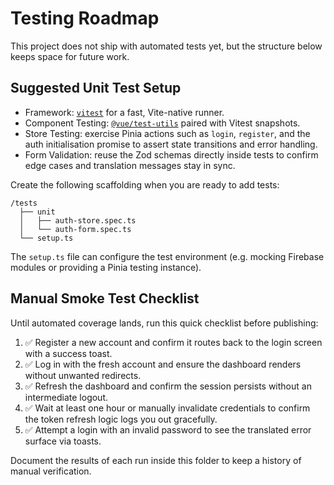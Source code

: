 # Testing Roadmap

This project does not ship with automated tests yet, but the structure below keeps space for future work.

## Suggested Unit Test Setup

- Framework: [`vitest`](https://vitest.dev/) for a fast, Vite-native runner.
- Component Testing: [`@vue/test-utils`](https://test-utils.vuejs.org/) paired with Vitest snapshots.
- Store Testing: exercise Pinia actions such as `login`, `register`, and the auth initialisation promise to assert state transitions and error handling.
- Form Validation: reuse the Zod schemas directly inside tests to confirm edge cases and translation messages stay in sync.

Create the following scaffolding when you are ready to add tests:

```
/tests
  ├── unit
  │   ├── auth-store.spec.ts
  │   └── auth-form.spec.ts
  └── setup.ts
```

The `setup.ts` file can configure the test environment (e.g. mocking Firebase modules or providing a Pinia testing instance).

## Manual Smoke Test Checklist

Until automated coverage lands, run this quick checklist before publishing:

1. ✅ Register a new account and confirm it routes back to the login screen with a success toast.
2. ✅ Log in with the fresh account and ensure the dashboard renders without unwanted redirects.
3. ✅ Refresh the dashboard and confirm the session persists without an intermediate logout.
4. ✅ Wait at least one hour or manually invalidate credentials to confirm the token refresh logic logs you out gracefully.
5. ✅ Attempt a login with an invalid password to see the translated error surface via toasts.

Document the results of each run inside this folder to keep a history of manual verification.
